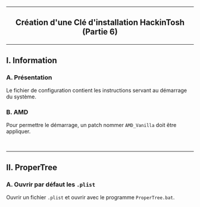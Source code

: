 --------------------------------------------------------------------------------------------------------------------------
## <p align='center'> Création d'une Clé d'installation HackinTosh (Partie 6) </p>

--------------------------------------------------------------------------------------------------------------------------
## I. Information
### A. Présentation
Le fichier de configuration contient les instructions servant au démarrage du système.

### B. AMD
Pour permettre le démarrage, un patch nommer `AMD_Vanilla` doit être appliquer.

<br />

--------------------------------------------------------------------------------------------------------------------------
## II. ProperTree
### A. Ouvrir par défaut les `.plist`
Ouvrir un fichier `.plist` et ouvrir avec le programme `ProperTree.bat`.
